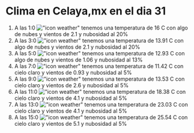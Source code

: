 # Clima en Celaya,mx en el dia 31

1. A las 1:0 !["icon weather"](http://openweathermap.org/img/w/02n.png) tenemos una temperatura de 16 C con algo de nubes y  vientos de 2.1 y nubosidad al 20%
1. A las 3:0 !["icon weather"](http://openweathermap.org/img/w/02n.png) tenemos una temperatura de 13.91 C con algo de nubes y  vientos de 2.1 y nubosidad al 20%
1. A las 5:0 !["icon weather"](http://openweathermap.org/img/w/02n.png) tenemos una temperatura de 12.93 C con algo de nubes y  vientos de 1.06 y nubosidad al 13%
1. A las 7:0 !["icon weather"](http://openweathermap.org/img/w/01n.png) tenemos una temperatura de 11.42 C con cielo claro y  vientos de 0.93 y nubosidad al 5%
1. A las 9:0 !["icon weather"](http://openweathermap.org/img/w/01d.png) tenemos una temperatura de 13.53 C con cielo claro y  vientos de 2.6 y nubosidad al 5%
1. A las 11:0 !["icon weather"](http://openweathermap.org/img/w/01d.png) tenemos una temperatura de 18.38 C con cielo claro y  vientos de 4.1 y nubosidad al 5%
1. A las 13:0 !["icon weather"](http://openweathermap.org/img/w/01d.png) tenemos una temperatura de 23.03 C con cielo claro y  vientos de 4.1 y nubosidad al 5%
1. A las 15:0 !["icon weather"](http://openweathermap.org/img/w/01d.png) tenemos una temperatura de 25.54 C con cielo claro y  vientos de 5.1 y nubosidad al 5%
